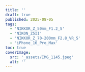 ```yaml
---
title: ''
draft: true
published: 2025-08-05
tags:
  - 'NIKKOR_Z_50mm_F1.2_S'
  - 'NIKON_Z5II'
  - 'NIKKOR_Z_70-200mm_F2.8_VR_S'
  - 'iPhone_16_Pro_Max'
toc: true
coverImage:
  src: '_assets/IMG_1145.jpeg'
  alt: ''
---
```

